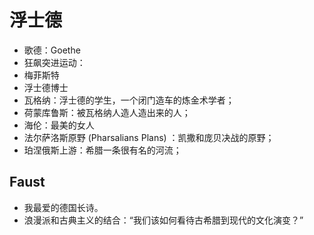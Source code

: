 # 浮士德

- 歌德：Goethe
- 狂飙突进运动：
- 梅菲斯特
- 浮士德博士
- 瓦格纳：浮士德的学生，一个闭门造车的炼金术学者；
- 荷蒙库鲁斯：被瓦格纳人造人造出来的人；
- 海伦：最美的女人
- 法尔萨洛斯原野 (Pharsalians Plans) ：凯撒和庞贝决战的原野；
- 珀涅俄斯上游：希腊一条很有名的河流；

## Faust
- 我最爱的德国长诗。
- 浪漫派和古典主义的结合：“我们该如何看待古希腊到现代的文化演变？”
